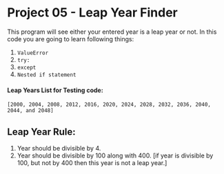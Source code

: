 # Project 05 - Leap Year Finder 

This program will see either your entered year is a leap year or not. In this code you are going to learn following things:

1. `ValueError`
2. `try:`
3. `except`
4. `Nested if statement` 

#### Leap Years List for Testing code: 

`[2000, 2004, 2008, 2012, 2016, 2020, 2024, 2028, 2032, 2036, 2040, 2044, and 2048]` 

## Leap Year Rule: 

1. Year should be divisible by 4. 
2. Year should be divisible by 100 along with 400. [if year is divisible by 100, but not by 400 then this year is not a leap year.]

